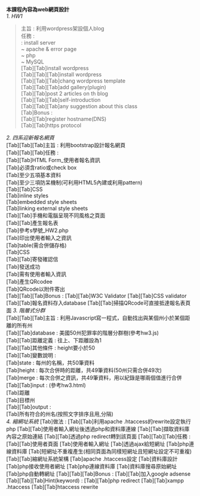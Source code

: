 __本課程內容為web網頁設計__  
_1. HW1_  
> 主旨 : 利用wordpress架設個人blog  
任務 :  
: install server  
~ apache & error page  
~ php  
~ MySQL  
[Tab][Tab]install wordpress  
[Tab][Tab][Tab]install wordpress  
[Tab][Tab][Tab]chang wordpress template  
[Tab][Tab][Tab]add gallery(plugin)  
[Tab][Tab]post 2 articles on th blog  
[Tab][Tab][Tab]self-introduction  
[Tab][Tab][Tab]any suggestion about this class  
[Tab]Bonus :   
[Tab][Tab]register hostname(DNS)  
[Tab][Tab]https protocol  
  
_2. 四系迎新報名網頁_  
[Tab][Tab][Tab]主旨 : 利用bootstrap設計報名網頁  
[Tab][Tab][Tab]任務 :   
[Tab][Tab]HTML Form_使用者報名資訊  
[Tab]必須含ratio或check box  
[Tab]至少五項基本資料  
[Tab]至少三項防呆機制(可利用HTML5內建或利用pattern)  
[Tab][Tab]CSS  
[Tab]inline styles  
[Tab]embedded style sheets  
[Tab]linking external style sheets  
[Tab][Tab]手機和電腦呈現不同風格之頁面  
[Tab][Tab]產生報名表  
[Tab]參考s學號_HW2.php  
[Tab]印出使用者輸入之資訊  
[Tab]table(需合併儲存格)  
[Tab]CSS  
[Tab][Tab]寄發確認信  
[Tab]發送成功  
[Tab]需有使用者輸入資訊  
[Tab]產生QRcodee  
[Tab]QRcode以附件寄出  
[Tab][Tab][Tab]Bonus : 
[Tab][Tab]W3C Validator
[Tab][Tab]CSS validator
[Tab][Tab]報名資料存入database
[Tab][Tab]掃描QRcode可直接抵達報名表頁面
_3. 階層式分群_  
[Tab][Tab][Tab]主旨 : 利用Javascript寫一程式，自動找出與某個州小於某個距離的所有州  
[Tab][Tab]database : 美國50州犯罪率的階層分群樹(參考hw3.js)  
[Tab][Tab]距離定義 : 往上、下距離設為1  
[Tab][Tab]其他條件 : height要小於50  
[Tab][Tab]變數說明 :   
[Tab]state : 每州的名稱，共50筆資料  
[Tab]height : 每次合併時的距離，共49筆資料(50州只需合併49次)  
[Tab]merge : 每次合併之資訊，共49筆資料，用以紀錄是哪兩個值進行合併  
[Tab][Tab]input : (參考hw3.html)  
[Tab]距離  
[Tab]目標州  
[Tab][Tab]output :   
[Tab]所有符合的州名(按照文字排序且用,分隔)  
_4. 縮網址系統_
[Tab]做法 : 
[Tab][Tab]利用apache .htaccess的rewrite設定執行php
[Tab][Tab]使用者輸入網址後透過php和資料庫連線
[Tab][Tab]擷取資料庫內容之原始連結
[Tab][Tab]透過php redirect轉到該頁面
[Tab][Tab][Tab]任務 : 
[Tab][Tab]使用者頁面 
[Tab]使用者輸入網址
[Tab]透過ajax給短網址
[Tab]php連線資料庫
[Tab]短網址不重複產生(相同頁面為同樣短網址且短網址設定不可重複)
[Tab][Tab]縮網址系統架構
[Tab]apache .htaccess設定
[Tab]資料庫設計
[Tab]php接收使用者網址
[Tab]php連線資料庫
[Tab]資料庫搜尋原始網址
[Tab]php自動轉網址
[Tab][Tab][Tab]Bonus : 
[Tab][Tab]加入google adsense
[Tab][Tab][Tab]Hint(keyword) : 
[Tab][Tab]php redirect
[Tab][Tab]xampp .htaccess
[Tab][Tab]htaccess rewrite
